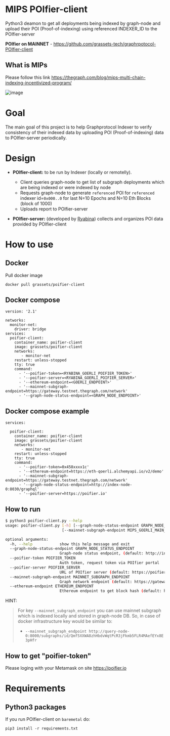 # MIPS POIfier-client
Python3 deamon to get all deployments being indexed by graph-node and upload their POI (Proof-of-indexing) using referenced INDEXER_ID to the POIfier-server

**POIfier on MAINNET** - https://github.com/grassets-tech/graphrpotocol-POIfier-client

## What is MIPs
Please follow this link https://thegraph.com/blog/mips-multi-chain-indexing-incentivized-program/

![image](https://user-images.githubusercontent.com/82155440/202035124-43eb5580-92ca-4b9d-9bf3-bca3fd8dd546.png)


# Goal

The main goal of this project is to help Graphprotocol Indexer to verify consistency of their indexed data by uploading POI (Proof-of-indexing) data to POIfier-server periodically.

# Design

* **POIfier-client:** to be run by Indexer (locally or remotelly).
  * Client queries graph-node to get list of subgraph deployments which are being indexed or were indexed by node
  * Requests graph-node to generate `referenced` POI for `referenced` indexer id=`0x000..0` for last N=10 Epochs and N=10 Eth Blocks (block of 1000)
  * Uploads report to POIfier-server

* **POIfier-server:** (developed by [Ryabina](https://github.com/Ryabina-io)) collects and organizes POI data provided by POIfier-client 

# How to use

## Docker

Pull docker image

`docker pull grassets/poifier-client`


## Docker compose

```
version: '2.1'

networks:
  monitor-net:
    driver: bridge
services:
  poifier-client:
    container_name: poifier-client
    image: grassets/poifier-client
    networks:
       - monitor-net
    restart: unless-stopped
    tty: true
    command:
      - '--poifier-token=<RYABINA_GOERLI_POIFIER_TOKEN>'
      - '--poifier-server=<RYABINA_GOERLI_POIFIER_SERVER>'
      - '--ethereum-endpoint=<GOERLI_ENDPOINT>'
      - '--mainnet-subgraph-endpoint=https://gateway.testnet.thegraph.com/network'
      - '--graph-node-status-endpoint=<GRAPH_NODE_ENDPOINT>'
```

## Docker compose example

```
services:

  poifier-client:
    container_name: poifier-client
    image: grassets/poifier-client
    networks:
       - monitor-net
    restart: unless-stopped
    tty: true
    command:
      - '--poifier-token=0x458xxxx1c'
      - '--ethereum-endpoint=https://eth-qoerli.alchemyapi.io/v2/demo'
      - '--mainnet-subgraph-endpoint=https://gateway.testnet.thegraph.com/network'
      - '--graph-node-status-endpoint=http://index-node-0:8030/graphql'
      - '--poifier-server=https://poifier.io'

```

## How to run

```bash
$ python3 poifier-client.py --help
usage: poifier-client.py [-h] [--graph-node-status-endpoint GRAPH_NODE_STATUS_ENDPOINT] --poifier-token RYABINA_GOERLI_POIFIER_TOKEN [--poifier-server RYABINA_GOERLI_POIFIER_SERVER]
                         [--mainnet-subgraph-endpoint MIPS_GOERLI_MAIN_SUBGRAPH] [--ethereum-endpoint GOERLI_ENDPOINT]

optional arguments:
  -h, --help            show this help message and exit
  --graph-node-status-endpoint GRAPH_NODE_STATUS_ENDPOINT
                        Graph-node status endpoint, (default: http://index-node-0:8030/graphql)
  --poifier-token POIFIER_TOKEN
                        Auth token, request token via POIfier portal
  --poifier-server POIFIER_SERVER
                        URL of POIfier server (default: https://poifier.io)
  --mainnet-subgraph-endpoint MAINNET_SUBGRAPH_ENDPOINT
                        Graph network endpoint (default: https://gateway.network.thegraph.com/network)
  --ethereum-endpoint ETHEREUM_ENDPOINT
                        Ethereum endpoint to get block hash (default: https://eth-mainnet.alchemyapi.io/v2/demo)
```

HINT:
> For key `--mainnet_subgraph_endpoint` you can use mainnet subgraph which is indexed locally and stored in graph-node DB.
> So, in case of docker infrastructure key would be similar to:
> * `--mainnet_subgraph_endpoint http://query-node-0:8000/subgraphs/id/Qmf5XXWA8zhHbdvWqtPcR3jFkmb5FLR4MAefEYx8E3pHfr`

## How to get "poifier-token"
Please loging with your Metamask on site https://poifier.io

# Requirements

## Python3 packages

If you run POIfier-client on `baremetal` do:

```pip3 install -r requirements.txt```

